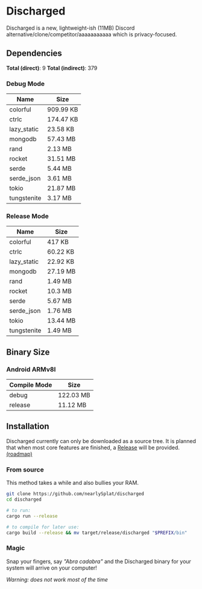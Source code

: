 # Discharged

Discharged is a new, lightweight-ish (11MB) Discord alternative/clone/competitor/aaaaaaaaaaa which is privacy-focused.

## Dependencies

**Total (direct)**: 9
**Total (indirect)**: 379

### Debug Mode

| Name        | Size      |
| ----------- | --------- |
| colorful    | 909.99 KB |
| ctrlc       | 174.47 KB |
| lazy_static | 23.58 KB  |
| mongodb     | 57.43 MB  |
| rand        | 2.13 MB   |
| rocket      | 31.51 MB  |
| serde       | 5.44 MB   |
| serde_json  | 3.61 MB   |
| tokio       | 21.87 MB  |
| tungstenite | 3.17 MB   |

### Release Mode

| Name        | Size     |
| ----------- | -------- |
| colorful    | 417 KB   |
| ctrlc       | 60.22 KB |
| lazy_static | 22.92 KB |
| mongodb     | 27.19 MB |
| rand        | 1.49 MB  |
| rocket      | 10.3 MB  |
| serde       | 5.67 MB  |
| serde_json  | 1.76 MB  |
| tokio       | 13.44 MB |
| tungstenite | 1.49 MB  |

## Binary Size

### Android ARMv8l

| Compile Mode | Size      |
| ------------ | --------- |
| debug        | 122.03 MB |
| release      | 11.12 MB  |

## Installation

Discharged currently can only be downloaded as a source tree. It is planned
that when most core features are finished, a [Release] will be provided.
[(roadmap)]

### From source

This method takes a while and also bullies your RAM.

```sh
git clone https://github.com/nearlySplat/discharged
cd discharged

# to run:
cargo run --release

# to compile for later use:
cargo build --release && mv target/release/discharged "$PREFIX/bin"
```

### Magic

Snap your fingers, say _"Abra cadabra"_ and the Discharged binary for your system will arrive on your computer!

_Warning: does not work most of the time_

[release]: ../../releases
[(roadmap)]: ROADMAP.md
